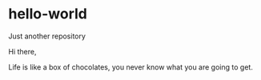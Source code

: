 # hello-world
Just another repository

Hi there,

Life is like a box of chocolates, you never know what you are going to get. 
